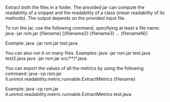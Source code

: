 Extract both the files in a folder. The provided jar can compute the readability of a snippet and the readability of a class (mean readability of its methods). The output depends on the provided input file.

To run the jar, use the following command, specifying at least a file name:
java -jar rsm.jar {filename} [{filename2} {filename3} ... {filenameN}]

Example:
java -jar rsm.jar test.java

You can also run it on many files. 
Examples:
java -jar rsm.jar test.java test2.java
java -jar rsm.jar src/**/*.java

You can export the values of all the metrics by using the following command:
java -cp rsm.jar it.unimol.readability.metric.runnable.ExtractMetrics {filename}

Example:
java -cp rsm.jar it.unimol.readability.metric.runnable.ExtractMetrics test.java
